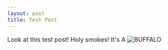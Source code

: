 ```yaml
---
layout: post
title: Test Post
---
```


Look at this test post! Holy smokes! It's A ![BUFFALO](/images/Buff)